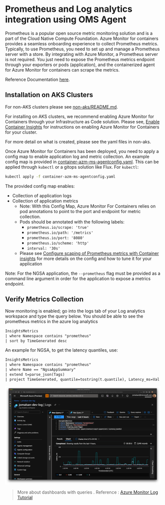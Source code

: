 # Prometheus and Log analytics integration using OMS Agent

Prometheus is a popular open source metric monitoring solution and is a part of the Cloud Native Compute Foundation. Azure Monitor for containers provides a seamless onboarding experience to collect Prometheus metrics. Typically, to use Prometheus, you need to set up and manage a Prometheus server with a store. By integrating with Azure Monitor, a Prometheus server is not required. You just need to expose the Prometheus metrics endpoint through your exporters or pods (application), and the containerized agent for Azure Monitor for containers can scrape the metrics.

Reference Documentation [here](https://docs.microsoft.com/en-us/azure/azure-monitor/containers/container-insights-prometheus-integration).

## Installation on AKS Clusters

For non-AKS clusters please see [non-aks/README.md](non-aks/README.md).

For installing on AKS clusters, we recommend enabling Azure Monitor for Containers through your Infrastructure as Code solution.
Please see, [Enable Container Insights](https://docs.microsoft.com/en-us/azure/azure-monitor/containers/container-insights-onboard) for instructions on enabling Azure Monitor for Containers for your cluster.

For more detail on what is created, please see the yaml files in non-aks.

Once Azure Monitor for Containers has been deployed, you need to apply a config map to enable application log and metric collection.
An example config map is provided in [container-azm-ms-agentconfig.yaml](./container-azm-ms-agentconfig.yaml).
This can be applied through `kubectl` or a gitops solution like Flux.
For `kubectl`:

```bash
kubectl apply -f container-azm-ms-agentconfig.yaml
```

The provided config map enables:

* Collection of application logs
* Collection of application metrics
  * Note: With this Config Map, Azure Monitor For Containers relies on pod annotations to point to the port and endpoint for metric collection.
  * Pods should be annotated with the following labels:
    * `prometheus.io/scrape: 'true'`
    * `prometheus.io/path: '/metrics'`
    * `prometheus.io/port: '8080'`
    * `prometheus.io/scheme: 'http'`
    * `interval: '30s'`
  * Please see [Configure scaping of Prometheus metrics with Container insights](https://docs.microsoft.com/en-us/azure/azure-monitor/containers/container-insights-prometheus-integration) for more details on the config and how to tune it for your application

Note: For the NGSA application, the `--prometheus` flag must be provided as a command line argument in order for the application to expose a metrics endpoint.

## Verify Metrics Collection

Now monitoring is enabled; go into the logs tab of your Log analytics workspace and type the query below.
You should be able to see the prometheus metrics in the azure log analytics

```kusto
InsightsMetrics
| where Namespace contains "prometheus"
| sort by TimeGenerated desc
```

An example for NGSA, to get the latency quantiles, use:

```kusto
InsightsMetrics
| where Namespace contains "prometheus"
| where Name == "NgsaAppSummary"
| extend t=parse_json(Tags)
| project TimeGenerated, quantile=tostring(t.quantile), Latency_ms=Val
```

![Image](images/quantile-example-query.png)

> More about dashboards with queries . Reference : [Azure Monitor Log Tutorial](https://docs.microsoft.com/en-us/azure/azure-monitor/visualize/tutorial-logs-dashboards)
